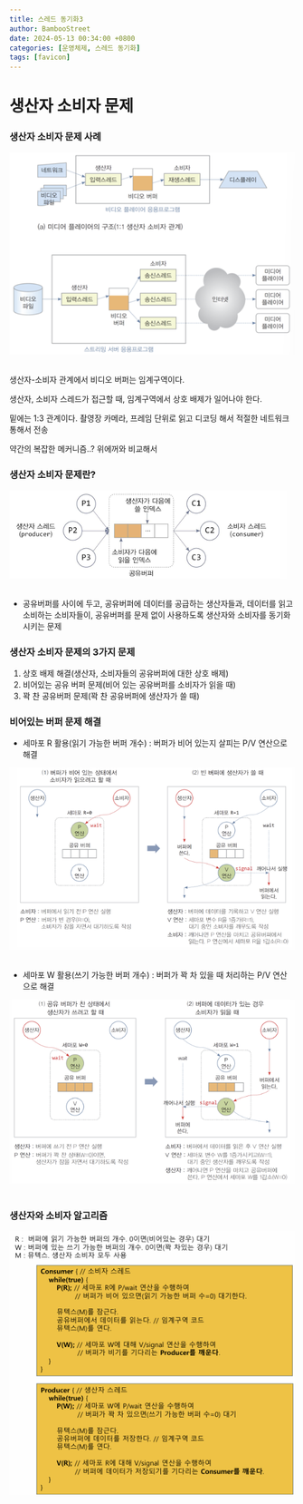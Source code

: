 ```yaml
---
title: 스레드 동기화3 
author: BambooStreet
date: 2024-05-13 00:34:00 +0800
categories: [운영체제, 스레드 동기화]
tags: [favicon]
---
```


# 생산자 소비자 문제


### 생산자 소비자 문제 사례

![생산자소비자문제사례](assets/img/posts/20240513/생산자소비자문제사례.png)
<br>
<br>

생산자-소비자 관계에서 비디오 버퍼는 임계구역이다.


생산자, 소비자 스레드가 접근할 때, 임계구역에서 상호 배제가 일어나야 한다.


밑에는 1:3 관계이다. 촬영장 카메라, 프레임 단위로 읽고 디코딩 해서 적절한 네트워크 통해서 전송

약간의 복잡한 메커니즘..? 위에꺼와 비교해서



### 생산자 소비자 문제란?
![생산자소비자문제](assets/img/posts/20240513/생산자소비자문제.png)
<br>
<br>
* 공유버퍼를 사이에 두고, 공유버퍼에 데이터를 공급하는 생산자들과, 데이터를 읽고 소비하는 소비자들이, 공유버퍼를 문제 없이 사용하도록 생산자와 소비자를 동기화시키는 문제



### 생산자 소비자 문제의 3가지 문제
1. 상호 배제 해결(생산자, 소비자들의 공유버퍼에 대한 상호 배제)
2. 비어있는 공유 버퍼 문제(비어 있는 공유버퍼를 소비자가 읽을 때)
3. 꽉 찬 공유버퍼 문제(꽉 찬 공유버퍼에 생산자가 쓸 때)


### 비어있는 버퍼 문제 해결
* 세마포 R 활용(읽기 가능한 버퍼 개수) : 버퍼가 비어 있는지 살피는 P/V 연산으로 해결

![비어있는버퍼문제해결](assets/img/posts/20240513/비어있는버퍼문제해결.png)
<br>
<br>

* 세마포 W 활용(쓰기 가능한 버퍼 개수) : 버퍼가 꽉 차 있을 때 처리하는 P/V 연산으로 해결

![가득찬공유버퍼문제해결](assets/img/posts/20240513/가득찬공유버퍼문제해결.png)
<br>
<br>


### 생산자와 소비자 알고리즘

![생산자소비자알고리즘](assets/img/posts/20240513/생산자소비자알고리즘.png)
<br>
<br>

